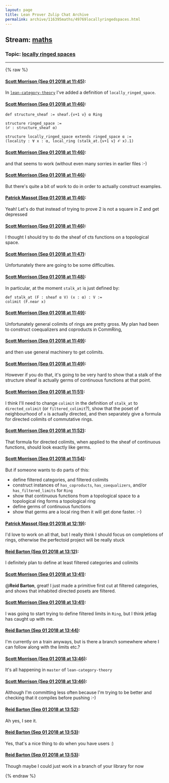 ```yaml
---
layout: page
title: Lean Prover Zulip Chat Archive 
permalink: archive/116395maths/49769locallyringedspaces.html
---
```


## Stream: [maths](index.html)
### Topic: [locally ringed spaces](49769locallyringedspaces.html)

---


{% raw %}
#### [ Scott Morrison (Sep 01 2018 at 11:45)](https://leanprover.zulipchat.com/#narrow/stream/116395-maths/topic/locally%20ringed%20spaces/near/133171105):
In [`lean-category-theory`](https://github.com/semorrison/lean-category-theory/blob/master/src/category_theory/locally_ringed.lean) I've added a definition of `locally_ringed_space`.

#### [ Scott Morrison (Sep 01 2018 at 11:46)](https://leanprover.zulipchat.com/#narrow/stream/116395-maths/topic/locally%20ringed%20spaces/near/133171115):
```
def structure_sheaf := sheaf.{v+1 v} α Ring

structure ringed_space :=
(𝒪 : structure_sheaf α)

structure locally_ringed_space extends ringed_space α :=
(locality : ∀ x : α, local_ring (stalk_at.{v+1 v} 𝒪 x).1)
```

#### [ Scott Morrison (Sep 01 2018 at 11:46)](https://leanprover.zulipchat.com/#narrow/stream/116395-maths/topic/locally%20ringed%20spaces/near/133171148):
and that seems to work (without even many sorries in earlier files :-)

#### [ Scott Morrison (Sep 01 2018 at 11:46)](https://leanprover.zulipchat.com/#narrow/stream/116395-maths/topic/locally%20ringed%20spaces/near/133171149):
But there's quite a bit of work to do in order to actually construct examples.

#### [ Patrick Massot (Sep 01 2018 at 11:46)](https://leanprover.zulipchat.com/#narrow/stream/116395-maths/topic/locally%20ringed%20spaces/near/133171150):
Yeah! Let's do that instead of trying to prove 2 is not a square in Z and get depressed

#### [ Scott Morrison (Sep 01 2018 at 11:46)](https://leanprover.zulipchat.com/#narrow/stream/116395-maths/topic/locally%20ringed%20spaces/near/133171151):
I thought I should try to do the sheaf of cts functions on a topological space.

#### [ Scott Morrison (Sep 01 2018 at 11:47)](https://leanprover.zulipchat.com/#narrow/stream/116395-maths/topic/locally%20ringed%20spaces/near/133171156):
Unfortunately there are going to be some difficulties.

#### [ Scott Morrison (Sep 01 2018 at 11:48)](https://leanprover.zulipchat.com/#narrow/stream/116395-maths/topic/locally%20ringed%20spaces/near/133171180):
In particular, at the moment `stalk_at` is just defined by:
```
def stalk_at (F : sheaf α V) (x : α) : V :=
colimit (F.near x)
```

#### [ Scott Morrison (Sep 01 2018 at 11:49)](https://leanprover.zulipchat.com/#narrow/stream/116395-maths/topic/locally%20ringed%20spaces/near/133171203):
Unfortunately general colimits of rings are pretty gross. My plan had been to construct coequalizers and coproducts in CommRing,

#### [ Scott Morrison (Sep 01 2018 at 11:49)](https://leanprover.zulipchat.com/#narrow/stream/116395-maths/topic/locally%20ringed%20spaces/near/133171208):
and then use general machinery to get colimits.

#### [ Scott Morrison (Sep 01 2018 at 11:49)](https://leanprover.zulipchat.com/#narrow/stream/116395-maths/topic/locally%20ringed%20spaces/near/133171213):
However if you do that, it's going to be very hard to show that a stalk of the structure sheaf is actually germs of continuous functions at that point.

#### [ Scott Morrison (Sep 01 2018 at 11:51)](https://leanprover.zulipchat.com/#narrow/stream/116395-maths/topic/locally%20ringed%20spaces/near/133171271):
I think I'll need to change `colimit` in the definition of `stalk_at` to `directed_colimit` (or `filtered_colimit`?), show that the poset of neighbourhood of `x` is actually directed, and then separately give a formula for directed colimits of commutative rings.

#### [ Scott Morrison (Sep 01 2018 at 11:52)](https://leanprover.zulipchat.com/#narrow/stream/116395-maths/topic/locally%20ringed%20spaces/near/133171322):
That formula for directed colimits, when applied to the sheaf of continuous functions, should look exactly like germs.

#### [ Scott Morrison (Sep 01 2018 at 11:54)](https://leanprover.zulipchat.com/#narrow/stream/116395-maths/topic/locally%20ringed%20spaces/near/133171386):
But if someone wants to do parts of this:
* define filtered categories, and filtered colimits
* construct instances of `has_coproducts`, `has_coequalizers`, and/or `has_filtered_limits` for `Ring`
* show that continuous functions from a topological space to a topological ring forms a topological ring
* define germs of continuous functions
* show that germs are a local ring
then it will get done faster. :-)

#### [ Patrick Massot (Sep 01 2018 at 12:19)](https://leanprover.zulipchat.com/#narrow/stream/116395-maths/topic/locally%20ringed%20spaces/near/133172131):
I'd love to work on all that, but I really think I should focus on completions of rings, otherwise the perfectoid project will be really stuck

#### [ Reid Barton (Sep 01 2018 at 13:12)](https://leanprover.zulipchat.com/#narrow/stream/116395-maths/topic/locally%20ringed%20spaces/near/133173786):
I definitely plan to define at least filtered categories and colimits

#### [ Scott Morrison (Sep 01 2018 at 13:41)](https://leanprover.zulipchat.com/#narrow/stream/116395-maths/topic/locally%20ringed%20spaces/near/133174627):
@**Reid Barton**, great! I just made a primitive first cut at filtered categories, and shows that inhabited directed posets are filtered.

#### [ Scott Morrison (Sep 01 2018 at 13:41)](https://leanprover.zulipchat.com/#narrow/stream/116395-maths/topic/locally%20ringed%20spaces/near/133174638):
I was going to start trying to define filtered limits in `Ring`, but I think jetlag has caught up with me.

#### [ Reid Barton (Sep 01 2018 at 13:44)](https://leanprover.zulipchat.com/#narrow/stream/116395-maths/topic/locally%20ringed%20spaces/near/133174783):
I'm currently on a train anyways, but is there a branch somewhere where I can follow along with the limits etc.?

#### [ Scott Morrison (Sep 01 2018 at 13:46)](https://leanprover.zulipchat.com/#narrow/stream/116395-maths/topic/locally%20ringed%20spaces/near/133174852):
It's all happening in `master` of `lean-category-theory`

#### [ Scott Morrison (Sep 01 2018 at 13:46)](https://leanprover.zulipchat.com/#narrow/stream/116395-maths/topic/locally%20ringed%20spaces/near/133174856):
Although I'm committing less often because I'm trying to be better and checking that it compiles before pushing :-)

#### [ Reid Barton (Sep 01 2018 at 13:52)](https://leanprover.zulipchat.com/#narrow/stream/116395-maths/topic/locally%20ringed%20spaces/near/133175067):
Ah yes, I see it.

#### [ Reid Barton (Sep 01 2018 at 13:53)](https://leanprover.zulipchat.com/#narrow/stream/116395-maths/topic/locally%20ringed%20spaces/near/133175080):
Yes, that's a nice thing to do when you have users :)

#### [ Reid Barton (Sep 01 2018 at 13:53)](https://leanprover.zulipchat.com/#narrow/stream/116395-maths/topic/locally%20ringed%20spaces/near/133175086):
Though maybe I could just work in a branch of your library for now


{% endraw %}

